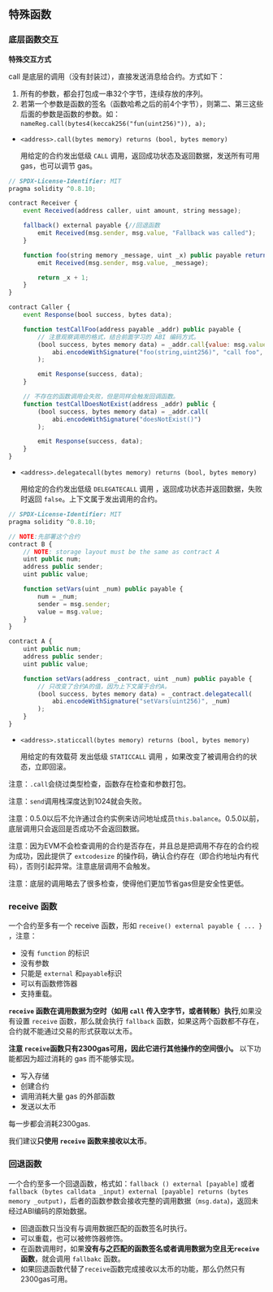 ## 特殊函数

### 底层函数交互

**特殊交互方式**

call 是底层的调用（没有封装过），直接发送消息给合约。方式如下：

1. 所有的参数，都会打包成一串32个字节，连续存放的序列。
2. 若第一个参数是函数的签名（函数哈希之后的前4个字节），则第二、第三这些后面的参数是函数的参数。如：`nameReg.call(bytes4(keccak256("fun(uint256)")), a);`

- `<address>.call(bytes memory) returns (bool, bytes memory)`

  用给定的合约发出低级 `CALL` 调用，返回成功状态及返回数据，发送所有可用 gas，也可以调节 gas。

```js
// SPDX-License-Identifier: MIT
pragma solidity ^0.8.10;

contract Receiver {
    event Received(address caller, uint amount, string message);

    fallback() external payable {//回退函数
        emit Received(msg.sender, msg.value, "Fallback was called");
    }

    function foo(string memory _message, uint _x) public payable returns (uint) {
        emit Received(msg.sender, msg.value, _message);

        return _x + 1;
    }
}

contract Caller {
    event Response(bool success, bytes data);

    function testCallFoo(address payable _addr) public payable {
        // 注意观察调用的格式，结合前面学习的 ABI 编码方式。
        (bool success, bytes memory data) = _addr.call{value: msg.value, gas: 5000}(
            abi.encodeWithSignature("foo(string,uint256)", "call foo", 123)
        );

        emit Response(success, data);
    }

    // 不存在的函数调用会失败，但是同样会触发回调函数。
    function testCallDoesNotExist(address _addr) public {
        (bool success, bytes memory data) = _addr.call(
            abi.encodeWithSignature("doesNotExist()")
        );

        emit Response(success, data);
    }
}

```



- `<address>.delegatecall(bytes memory) returns (bool, bytes memory)`

  用给定的合约发出低级 `DELEGATECALL` 调用 ，返回成功状态并返回数据，失败时返回 `false`。上下文属于发出调用的合约。

```js
// SPDX-License-Identifier: MIT
pragma solidity ^0.8.10;

// NOTE:先部署这个合约
contract B {
    // NOTE: storage layout must be the same as contract A
    uint public num;
    address public sender;
    uint public value;

    function setVars(uint _num) public payable {
        num = _num;
        sender = msg.sender;
        value = msg.value;
    }
}

contract A {
    uint public num;
    address public sender;
    uint public value;

    function setVars(address _contract, uint _num) public payable {
        // 只改变了合约A的值，因为上下文属于合约A。
        (bool success, bytes memory data) = _contract.delegatecall(
            abi.encodeWithSignature("setVars(uint256)", _num)
        );
    }
}

```

- `<address>.staticcall(bytes memory) returns (bool, bytes memory)`

  用给定的有效载荷 发出低级 `STATICCALL` 调用 ，如果改变了被调用合约的状态，立即回滚。

注意：`.call`会绕过类型检查，函数存在检查和参数打包。

注意：`send`调用栈深度达到1024就会失败。

注意：0.5.0以后不允许通过合约实例来访问地址成员`this.balance`。0.5.0以前，底层调用只会返回是否成功不会返回数据。

注意：因为EVM不会检查调用的合约是否存在，并且总是把调用不存在的合约视为成功，因此提供了 `extcodesize` 的操作码，确认合约存在（即合约地址内有代码），否则引起异常。注意底层调用不会触发。

注意：底层的调用略去了很多检查，使得他们更加节省gas但是安全性更低。



### receive 函数

一个合约至多有一个 receive 函数，形如 ``receive() external payable { ... }`` ，注意：

- 没有 `function` 的标识
- 没有参数
- 只能是 `external` 和`payable`标识
- 可以有函数修饰器
- 支持重载。

**`receive` 函数在调用数据为空时（如用 `call` 传入空字节，或者转账）执行**,如果没有设置 `receive` 函数，那么就会执行 `fallback` 函数，如果这两个函数都不存在，合约就不能通过交易的形式获取以太币。

**注意 `receive`函数只有2300gas可用，因此它进行其他操作的空间很小。** 以下功能都因为超过消耗的 gas 而不能够实现。

- 写入存储
- 创建合约
- 调用消耗大量 gas 的外部函数
- 发送以太币

每一步都会消耗2300gas.

我们建议**只使用 `receive` 函数来接收以太币**。

### 回退函数

一个合约至多一个回退函数，格式如：`fallback () external [payable]` 或者 `fallback (bytes calldata _input) external [payable] returns (bytes memory _output)`，后者的函数参数会接收完整的调用数据（`msg.data`)，返回未经过ABI编码的原始数据。

- 回退函数只当没有与调用数据匹配的函数签名时执行。
- 可以重载，也可以被修饰器修饰。
- 在函数调用时，如果**没有与之匹配的函数签名或者调用数据为空且无`receive`函数**，就会调用 `fallbakc` 函数。
- 如果回退函数代替了`receive`函数完成接收以太币的功能，那么仍然只有2300gas可用。
